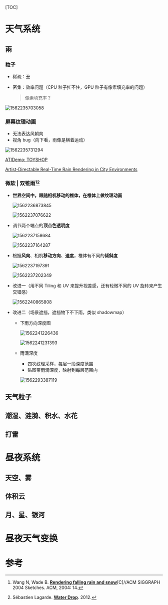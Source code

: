 [TOC]

# 天气系统

## 雨

### 粒子

- 稀疏：丑

- 密集：效率问题（CPU 粒子扛不住，GPU 粒子有像素填充率的问题）

  > 像素填充率？

![1562235703058](assets/1562235703058.jpg)

### 屏幕纹理动画

- 无法表达风朝向
- 视角 bug（向下看，雨像是横着运动）

![1562235731294](assets/1562235731294.jpg)

[ATIDemo: TOYSHOP](https://www.youtube.com/watch?v=LtxvpS5AYHQ) 

[Artist-Directable Real-Time Rain Rendering in City Environments](https://dl.acm.org/citation.cfm?id=1185828) 

### 微软 | 双锥雨[^04 Wang][^12 Lagarde]

- **世界空间中，跟随相机移动的椎体，在椎体上做纹理动画** 

  ![1562236873845](assets/1562236873845.jpg)

  ![1562237076622](assets/1562237076622.jpg)

- 调节两个端点的**顶点色透明度** 

  ![1562237158684](assets/1562237158684.jpg)

  ![1562237164287](assets/1562237164287.jpg)

- 根据**风向**、相机**移动方向**、**速度**，椎体有不同的**倾斜度** 

  ![1562237197391](assets/1562237197391.jpg)

  ![1562237202349](assets/1562237202349.jpg)

- 改进一（用不同 Tiling 和 UV 来提升视差感，还有轻微不同的 UV 旋转来产生交错感）

  ![1562240865808](assets/1562240865808.jpg)

- 改进二（场景遮挡，遮挡物下不下雨，类似 shadowmap）

  - 下雨方向深度图

    ![1562241226436](assets/1562241226436.jpg)

    ![1562241231393](assets/1562241231393.jpg)

  - 雨滴深度

    - 四次纹理采样，每层一段深度范围
    - 贴图带雨滴深度，映射到每层范围内

    ![1562293387119](assets/1562293387119.jpg)

## 天气粒子



## 潮湿、涟漪、积水、水花

## 打雷

# 昼夜系统

## 天空、雾

## 体积云

## 月、星、银河

# 昼夜天气变换

# 参考

[^04 Wang]: Wang N, Wade B. [**Rendering falling rain and snow**](https://dl.acm.org/citation.cfm?id=1186241)[C]//ACM SIGGRAPH 2004 Sketches. ACM, 2004: 14.

[^12 Lagarde]: Sébastien Lagarde. [**Water Drop**](https://seblagarde.wordpress.com/2012/12/10/observe-rainy-world/). 2012.

